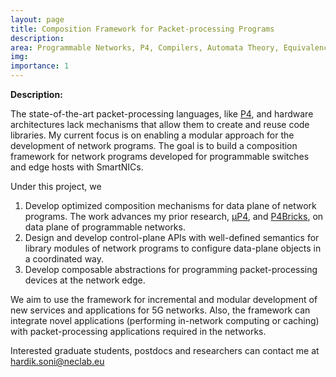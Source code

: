 ```yaml
---
layout: page
title: Composition Framework for Packet-processing Programs
description:
area: Programmable Networks, P4, Compilers, Automata Theory, Equivalence checking, Bisimulation, Design By Contract, Hoare Logic.
img:
importance: 1
---
```


__Description:__

The state-of-the-art packet-processing languages, like [P4](https://p4.org/), and
hardware architectures lack mechanisms that allow them to create and reuse code
libraries. My current focus is on enabling a modular approach for the development
of network programs. The goal is to build a composition framework for network 
programs developed for programmable switches and edge hosts with SmartNICs.


Under this project, we
1. Develop optimized composition mechanisms for data plane of network programs. 
The work advances my prior research, [μP4](https://hksoni.github.io/assets/pdf/microp4.pdf),
and [P4Bricks](https://hal.inria.fr/hal-01632431), on data plane of programmable networks.
2. Design and develop control-plane APIs with well-defined semantics for library
modules of network programs to configure data-plane objects in a coordinated way.
3. Develop composable abstractions for programming packet-processing devices at 
the network edge.

We aim to use the framework for incremental and modular development of new 
services and applications for 5G networks. Also, the framework can integrate 
novel applications (performing in-network computing or caching) with 
packet-processing applications required in the networks.


Interested graduate students, postdocs and researchers can contact me at hardik.soni@neclab.eu
